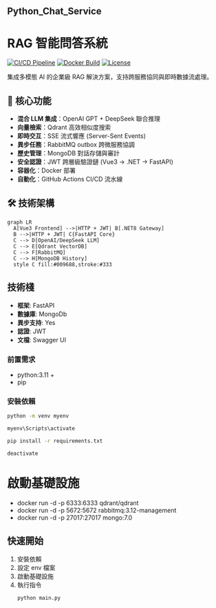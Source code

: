 ## Python_Chat_Service

# RAG 智能問答系統

[![CI/CD Pipeline](https://github.com/yourname/rag-system/actions/workflows/cicd.yml/badge.svg)](https://github.com/yourname/rag-system/actions)
[![Docker Build](https://img.shields.io/docker/v/yourname/rag-api?label=Docker)](https://hub.docker.com/r/yourname/rag-api)
[![License](https://img.shields.io/badge/License-Apache_2.0-blue.svg)](LICENSE)

集成多模態 AI 的企業級 RAG 解決方案，支持跨服務協同與即時數據流處理。

## 🌟 核心功能

- **混合 LLM 集成**：OpenAI GPT + DeepSeek 聯合推理
- **向量檢索**：Qdrant 高效相似度搜索
- **即時交互**：SSE 流式響應 (Server-Sent Events)
- **異步任務**：RabbitMQ outbox 跨微服務協調
- **歷史管理**：MongoDB 對話存儲與審計
- **安全認證**：JWT 跨層級驗證鏈 (Vue3 → .NET → FastAPI)
- **容器化**：Docker 部署
- **自動化**：GitHub Actions CI/CD 流水線

## 🛠 技術架構

```mermaid
graph LR
  A[Vue3 Frontend] -->|HTTP + JWT| B[.NET8 Gateway]
  B -->|HTTP + JWT| C{FastAPI Core}
  C --> D[OpenAI/DeepSeek LLM]
  C --> E[Qdrant VectorDB]
  C --> F[RabbitMQ]
  C --> H[MongoDB History]
  style C fill:#009688,stroke:#333
```

## 技術棧

- **框架**: FastAPI
- **數據庫**: MongoDb
- **異步支持**: Yes
- **認證**: JWT
- **文檔**: Swagger UI

### 前置需求

- python:3.11 +
- pip

### 安裝依賴

```bash
python -m venv myenv

myenv\Scripts\activate

pip install -r requirements.txt

deactivate
```

# 啟動基礎設施

* docker run -d -p 6333:6333 qdrant/qdrant
* docker run -d -p 5672:5672 rabbitmq:3.12-management
* docker run -d -p 27017:27017 mongo:7.0

## 快速開始

1. 安裝依賴
2. 設定 env 檔案
3. 啟動基礎設施
4. 執行指令
   ```
   python main.py
   ```
